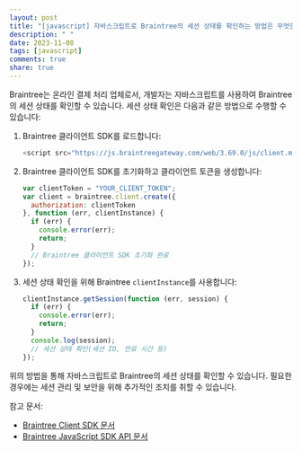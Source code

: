 ```yaml
---
layout: post
title: "[javascript] 자바스크립트로 Braintree의 세션 상태를 확인하는 방법은 무엇인가요?"
description: " "
date: 2023-11-08
tags: [javascript]
comments: true
share: true
---
```


Braintree는 온라인 결제 처리 업체로서, 개발자는 자바스크립트를 사용하여 Braintree의 세션 상태를 확인할 수 있습니다. 세션 상태 확인은 다음과 같은 방법으로 수행할 수 있습니다:

1. Braintree 클라이언트 SDK를 로드합니다:
   ```javascript
   <script src="https://js.braintreegateway.com/web/3.69.0/js/client.min.js"></script>
   ```

2. Braintree 클라이언트 SDK를 초기화하고 클라이언트 토큰을 생성합니다:
   ```javascript
   var clientToken = "YOUR_CLIENT_TOKEN";
   var client = braintree.client.create({
     authorization: clientToken
   }, function (err, clientInstance) {
     if (err) {
       console.error(err);
       return;
     }
     // Braintree 클라이언트 SDK 초기화 완료
   });
   ```

3. 세션 상태 확인을 위해 Braintree `clientInstance`를 사용합니다:
   ```javascript
   clientInstance.getSession(function (err, session) {
     if (err) {
       console.error(err);
       return;
     }
     console.log(session);
     // 세션 상태 확인(세션 ID, 만료 시간 등)
   });
   ```

위의 방법을 통해 자바스크립트로 Braintree의 세션 상태를 확인할 수 있습니다. 필요한 경우에는 세션 관리 및 보안을 위해 추가적인 조치를 취할 수 있습니다.

참고 문서:
- [Braintree Client SDK 문서](https://developers.braintreepayments.com/guides/client-sdk/javascript/v3)
- [Braintree JavaScript SDK API 문서](https://developers.braintreepayments.com/sdk/server/javascript/v3)